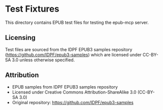 # Test Fixtures

This directory contains EPUB test files for testing the epub-mcp server.

## Licensing

Test files are sourced from the IDPF EPUB3 samples repository (https://github.com/IDPF/epub3-samples) which are licensed under CC-BY-SA 3.0 unless otherwise specified.

## Attribution

- EPUB samples from IDPF EPUB3 samples repository
- Licensed under Creative Commons Attribution-ShareAlike 3.0 (CC-BY-SA 3.0)
- Original repository: https://github.com/IDPF/epub3-samples